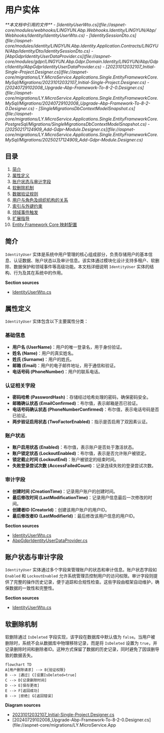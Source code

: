 
# 用户实体

<cite>
**本文档中引用的文件**  
- [IdentityUserWto.cs](file://aspnet-core/modules/webhooks/LINGYUN.Abp.Webhooks.Identity/LINGYUN/Abp/Webhooks/Identity/IdentityUserWto.cs)
- [IdentitySessionDto.cs](file://aspnet-core/modules/identity/LINGYUN.Abp.Identity.Application.Contracts/LINGYUN/Abp/Identity/Dto/IdentitySessionDto.cs)
- [AbpGdprIdentityUserDataProvider.cs](file://aspnet-core/modules/gdpr/LINGYUN.Abp.Gdpr.Domain.Identity/LINGYUN/Abp/Gdpr/Identity/AbpGdprIdentityUserDataProvider.cs)
- [20231012032107_Initial-Single-Project.Designer.cs](file://aspnet-core/migrations/LY.MicroService.Applications.Single.EntityFrameworkCore.MySql/Migrations/20231012032107_Initial-Single-Project.Designer.cs)
- [20240729102008_Upgrade-Abp-Framework-To-8-2-0.Designer.cs](file://aspnet-core/migrations/LY.MicroService.Applications.Single.EntityFrameworkCore.MySql/Migrations/20240729102008_Upgrade-Abp-Framework-To-8-2-0.Designer.cs)
- [SingleMigrationsDbContextModelSnapshot.cs](file://aspnet-core/migrations/LY.MicroService.Applications.Single.EntityFrameworkCore.PostgreSql/Migrations/SingleMigrationsDbContextModelSnapshot.cs)
- [20250217124909_Add-Gdpr-Module.Designer.cs](file://aspnet-core/migrations/LY.MicroService.Applications.Single.EntityFrameworkCore.MySql/Migrations/20250217124909_Add-Gdpr-Module.Designer.cs)
</cite>

## 目录
1. [简介](#简介)
2. [属性定义](#属性定义)
3. [账户状态与审计字段](#账户状态与审计字段)
4. [软删除机制](#软删除机制)
5. [数据验证规则](#数据验证规则)
6. [用户与角色及组织机构的关系](#用户与角色及组织机构的关系)
7. [索引与外键约束](#索引与外键约束)
8. [领域事件触发](#领域事件触发)
9. [扩展指导](#扩展指导)
10. [Entity Framework Core 映射配置](#entity-framework-core-映射配置)

## 简介
`IdentityUser` 实体是系统中用户管理的核心组成部分，负责存储用户的基本信息、认证数据、账户状态以及审计信息。该实体通过模块化设计支持多租户、软删除、数据保护和领域事件等高级功能。本文档详细说明 `IdentityUser` 实体的结构、行为及其在系统中的作用。

**Section sources**
- [IdentityUserWto.cs](file://aspnet-core/modules/webhooks/LINGYUN.Abp.Webhooks.Identity/LINGYUN/Abp/Webhooks/Identity/IdentityUserWto.cs)

## 属性定义
`IdentityUser` 实体包含以下主要属性分类：

### 基础信息
- **用户名 (UserName)**：用户的唯一登录名，用于身份验证。
- **姓名 (Name)**：用户的真实姓名。
- **姓氏 (Surname)**：用户的姓氏。
- **邮箱 (Email)**：用户的电子邮件地址，用于通信和验证。
- **电话号码 (PhoneNumber)**：用户的联系电话。

### 认证相关字段
- **密码哈希 (PasswordHash)**：存储经过哈希处理的密码，确保密码安全。
- **邮箱确认状态 (EmailConfirmed)**：布尔值，表示邮箱是否已验证。
- **电话号码确认状态 (PhoneNumberConfirmed)**：布尔值，表示电话号码是否已验证。
- **两步验证启用状态 (TwoFactorEnabled)**：指示是否启用了双因素认证。

### 账户状态
- **账户启用状态 (Enabled)**：布尔值，表示账户是否处于激活状态。
- **账户锁定状态 (LockoutEnabled)**：布尔值，表示是否允许账户被锁定。
- **锁定截止时间 (LockoutEnd)**：账户被锁定的结束时间。
- **失败登录尝试次数 (AccessFailedCount)**：记录连续失败的登录尝试次数。

### 审计字段
- **创建时间 (CreationTime)**：记录用户账户的创建时间。
- **最后修改时间 (LastModificationTime)**：记录用户信息最后一次修改的时间。
- **创建者ID (CreatorId)**：创建该用户账户的用户ID。
- **最后修改者ID (LastModifierId)**：最后修改该用户信息的用户ID。

**Section sources**
- [IdentityUserWto.cs](file://aspnet-core/modules/webhooks/LINGYUN.Abp.Webhooks.Identity/LINGYUN/Abp/Webhooks/Identity/IdentityUserWto.cs)
- [AbpGdprIdentityUserDataProvider.cs](file://aspnet-core/modules/gdpr/LINGYUN.Abp.Gdpr.Domain.Identity/LINGYUN/Abp/Gdpr/Identity/AbpGdprIdentityUserDataProvider.cs)

## 账户状态与审计字段
`IdentityUser` 实体通过多个字段来管理账户的状态和审计信息。账户状态字段如 `Enabled` 和 `LockoutEnabled` 允许系统管理员控制用户的访问权限。审计字段则提供了完整的操作历史记录，便于追踪和合规性检查。这些字段由框架自动维护，确保数据的一致性和完整性。

**Section sources**
- [IdentityUserWto.cs](file://aspnet-core/modules/webhooks/LINGYUN.Abp.Webhooks.Identity/LINGYUN/Abp/Webhooks/Identity/IdentityUserWto.cs)

## 软删除机制
软删除通过 `IsDeleted` 字段实现，该字段在数据库中默认值为 `false`。当用户被删除时，系统不会从数据库中物理移除记录，而是将 `IsDeleted` 设置为 `true`，并记录删除时间和删除者ID。这种方式保留了数据的历史记录，同时避免了因误删导致的数据丢失。

```mermaid
flowchart TD
A[用户删除请求] --> B{验证权限}
B --> |通过| C[设置IsDeleted=true]
C --> D[记录删除时间]
D --> E[保存更改]
E --> F[返回成功]
B --> |拒绝| G[返回错误]
```

**Diagram sources**
- [20231012032107_Initial-Single-Project.Designer.cs](file://aspnet-core/migrations/LY.MicroService.Applications.Single.EntityFrameworkCore.MySql/Migrations/20231012032107_Initial-Single-Project.Designer.cs)
- [20240729102008_Upgrade-Abp-Framework-To-8-2-0.Designer.cs](file://aspnet-core/migrations/LY.MicroService.App
